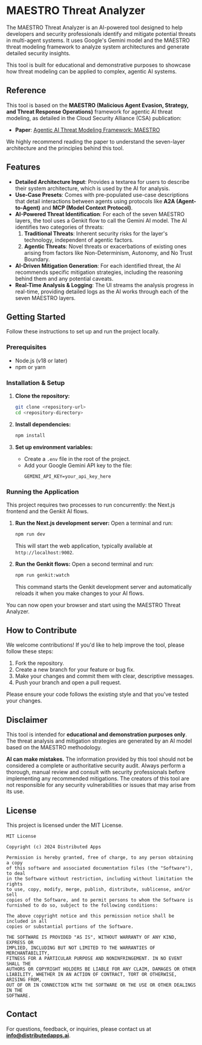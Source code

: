 # MAESTRO Threat Analyzer

The MAESTRO Threat Analyzer is an AI-powered tool designed to help developers and security professionals identify and mitigate potential threats in multi-agent systems. It uses Google's Gemini model and the MAESTRO threat modeling framework to analyze system architectures and generate detailed security insights.

This tool is built for educational and demonstrative purposes to showcase how threat modeling can be applied to complex, agentic AI systems.

## Reference

This tool is based on the **MAESTRO (Malicious Agent Evasion, Strategy, and Threat Response Operations)** framework for agentic AI threat modeling, as detailed in the Cloud Security Alliance (CSA) publication:

- **Paper**: [Agentic AI Threat Modeling Framework: MAESTRO](https://cloudsecurityalliance.org/blog/2025/02/06/agentic-ai-threat-modeling-framework-maestro)

We highly recommend reading the paper to understand the seven-layer architecture and the principles behind this tool.

## Features

-   **Detailed Architecture Input**: Provides a textarea for users to describe their system architecture, which is used by the AI for analysis.
-   **Use-Case Presets**: Comes with pre-populated use-case descriptions that detail interactions between agents using protocols like **A2A (Agent-to-Agent)** and **MCP (Model Context Protocol)**.
-   **AI-Powered Threat Identification**: For each of the seven MAESTRO layers, the tool uses a Genkit flow to call the Gemini AI model. The AI identifies two categories of threats:
    1.  **Traditional Threats**: Inherent security risks for the layer's technology, independent of agentic factors.
    2.  **Agentic Threats**: Novel threats or exacerbations of existing ones arising from factors like Non-Determinism, Autonomy, and No Trust Boundary.
-   **AI-Driven Mitigation Generation**: For each identified threat, the AI recommends specific mitigation strategies, including the reasoning behind them and any potential caveats.
-   **Real-Time Analysis & Logging**: The UI streams the analysis progress in real-time, providing detailed logs as the AI works through each of the seven MAESTRO layers.

## Getting Started

Follow these instructions to set up and run the project locally.

### Prerequisites

-   Node.js (v18 or later)
-   npm or yarn

### Installation & Setup

1.  **Clone the repository:**
    ```bash
    git clone <repository-url>
    cd <repository-directory>
    ```

2.  **Install dependencies:**
    ```bash
    npm install
    ```

3.  **Set up environment variables:**
    -   Create a `.env` file in the root of the project.
    -   Add your Google Gemini API key to the file:
        ```
        GEMINI_API_KEY=your_api_key_here
        ```

### Running the Application

This project requires two processes to run concurrently: the Next.js frontend and the Genkit AI flows.

1.  **Run the Next.js development server:**
    Open a terminal and run:
    ```bash
    npm run dev
    ```
    This will start the web application, typically available at `http://localhost:9002`.

2.  **Run the Genkit flows:**
    Open a second terminal and run:
    ```bash
    npm run genkit:watch
    ```
    This command starts the Genkit development server and automatically reloads it when you make changes to your AI flows.

You can now open your browser and start using the MAESTRO Threat Analyzer.

## How to Contribute

We welcome contributions! If you'd like to help improve the tool, please follow these steps:

1.  Fork the repository.
2.  Create a new branch for your feature or bug fix.
3.  Make your changes and commit them with clear, descriptive messages.
4.  Push your branch and open a pull request.

Please ensure your code follows the existing style and that you've tested your changes.

## Disclaimer

This tool is intended for **educational and demonstration purposes only**. The threat analysis and mitigation strategies are generated by an AI model based on the MAESTRO methodology.

**AI can make mistakes.** The information provided by this tool should not be considered a complete or authoritative security audit. Always perform a thorough, manual review and consult with security professionals before implementing any recommended mitigations. The creators of this tool are not responsible for any security vulnerabilities or issues that may arise from its use.

## License

This project is licensed under the MIT License.

```
MIT License

Copyright (c) 2024 Distributed Apps

Permission is hereby granted, free of charge, to any person obtaining a copy
of this software and associated documentation files (the "Software"), to deal
in the Software without restriction, including without limitation the rights
to use, copy, modify, merge, publish, distribute, sublicense, and/or sell
copies of the Software, and to permit persons to whom the Software is
furnished to do so, subject to the following conditions:

The above copyright notice and this permission notice shall be included in all
copies or substantial portions of the Software.

THE SOFTWARE IS PROVIDED "AS IS", WITHOUT WARRANTY OF ANY KIND, EXPRESS OR
IMPLIED, INCLUDING BUT NOT LIMITED TO THE WARRANTIES OF MERCHANTABILITY,
FITNESS FOR A PARTICULAR PURPOSE AND NONINFRINGEMENT. IN NO EVENT SHALL THE
AUTHORS OR COPYRIGHT HOLDERS BE LIABLE FOR ANY CLAIM, DAMAGES OR OTHER
LIABILITY, WHETHER IN AN ACTION OF CONTRACT, TORT OR OTHERWISE, ARISING FROM,
OUT OF OR IN CONNECTION WITH THE SOFTWARE OR THE USE OR OTHER DEALINGS IN THE
SOFTWARE.
```

## Contact

For questions, feedback, or inquiries, please contact us at **info@distributedapps.ai**.

